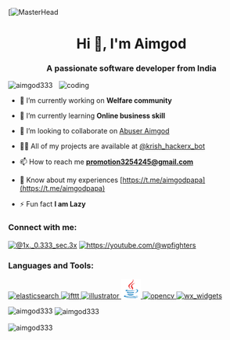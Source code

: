 [![MasterHead](https://www.google.com/url?sa=i&url=https%3A%2F%2Fwww.icegif.com%2Fhacker-11%2F&psig=AOvVaw1kDjA2YdEMd_bUbYs9scIG&ust=1687723165926000&source=images&cd=vfe&ved=0CBEQjRxqFwoTCPiAufHY3P8CFQAAAAAdAAAAABAE)
<h1 align="center">Hi 👋, I'm Aimgod</h1>
<h3 align="center">A passionate software developer from India</h3>
<image align="right" alt="coding"width="400" src="https://user-images.githubusercontent.com/55389276/140866485-8fb1c876-9a8f-4d6a-98dc-08c4981eaf70.gif">

<p align="left"> <img src="https://komarev.com/ghpvc/?username=aimgod333&label=Profile%20views&color=0e75b6&style=flat" alt="aimgod333" /> </p>

- 🔭 I’m currently working on **Welfare community**

- 🌱 I’m currently learning **Online business skill**

- 👯 I’m looking to collaborate on [Abuser Aimgod](https://t.me/aimgodpapa)

- 👨‍💻 All of my projects are available at [@krish_hackerx_bot](@krish_hackerx_bot)

- 📫 How to reach me **promotion3254245@gmail.com**

- 📄 Know about my experiences [https://t.me/aimgodpapa](https://t.me/aimgodpapa)

- ⚡ Fun fact **I am Lazy**

<h3 align="left">Connect with me:</h3>
<p align="left">
<a href="https://instagram.com/@1x._0.333_sec.3x" target="blank"><img align="center" src="https://raw.githubusercontent.com/rahuldkjain/github-profile-readme-generator/master/src/images/icons/Social/instagram.svg" alt="@1x._0.333_sec.3x" height="30" width="40" /></a>
<a href="https://www.youtube.com/c/https://youtube.com/@wpfighters" target="blank"><img align="center" src="https://raw.githubusercontent.com/rahuldkjain/github-profile-readme-generator/master/src/images/icons/Social/youtube.svg" alt="https://youtube.com/@wpfighters" height="30" width="40" /></a>
</p>

<h3 align="left">Languages and Tools:</h3>
<p align="left"> <a href="https://www.elastic.co" target="_blank" rel="noreferrer"> <img src="https://www.vectorlogo.zone/logos/elastic/elastic-icon.svg" alt="elasticsearch" width="40" height="40"/> </a> <a href="https://ifttt.com/" target="_blank" rel="noreferrer"> <img src="https://www.vectorlogo.zone/logos/ifttt/ifttt-ar21.svg" alt="ifttt" width="40" height="40"/> </a> <a href="https://www.adobe.com/in/products/illustrator.html" target="_blank" rel="noreferrer"> <img src="https://www.vectorlogo.zone/logos/adobe_illustrator/adobe_illustrator-icon.svg" alt="illustrator" width="40" height="40"/> </a> <a href="https://www.java.com" target="_blank" rel="noreferrer"> <img src="https://raw.githubusercontent.com/devicons/devicon/master/icons/java/java-original.svg" alt="java" width="40" height="40"/> </a> <a href="https://opencv.org/" target="_blank" rel="noreferrer"> <img src="https://www.vectorlogo.zone/logos/opencv/opencv-icon.svg" alt="opencv" width="40" height="40"/> </a> <a href="https://www.wxwidgets.org/" target="_blank" rel="noreferrer"> <img src="https://upload.wikimedia.org/wikipedia/commons/b/bb/WxWidgets.svg" alt="wx_widgets" width="40" height="40"/> </a> </p>

<p><img align="left" src="https://github-readme-stats.vercel.app/api/top-langs?username=aimgod333&show_icons=true&locale=en&layout=compact" alt="aimgod333" /></p>

<p>&nbsp;<img align="center" src="https://github-readme-stats.vercel.app/api?username=aimgod333&show_icons=true&locale=en" alt="aimgod333" /></p>

<p><img align="center" src="https://github-readme-streak-stats.herokuapp.com/?user=aimgod333&" alt="aimgod333" /></p>
